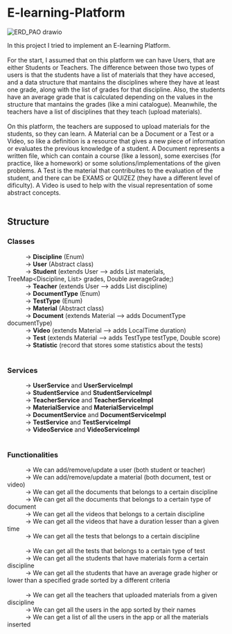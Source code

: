 # E-learning-Platform

![ERD_PAO drawio](https://github.com/stefaniarincu/E-learning-Platform/assets/93484228/5a02d0d9-75d2-427a-ae4a-bf818ca9ce91)


In this project I tried to implement an E-learning Platform. <br /> <br />
For the start, I assumed that on this platform we can have Users, that are either Students or Teachers. The difference between those two types of users is that the students have a list of materials that they have accesed, and a data structure that mantains the disciplines where they have at least one grade, along with the list of grades for that discipline. Also, the students have an average grade that is calculated depending on the values in the structure that mantains the grades (like a mini catalogue). Meanwhile, the teachers have a list of disciplines that they teach (upload materials). <br /> <br />
On this platform, the teachers are supposed to upload materials for the students, so they can learn. A Material can be a Document or a Test or a Video, so like a definition is a resource that gives a new piece of information or evaluates the previous knowledge of a student. A Document represents a written file, which can contain a course (like a lesson), some exercises (for practice, like a homework) or some solutions/implementations of the given problems. A Test is the material that contribuites to the evaluation of the student, and there can be EXAMS or QUIZEZ (they have a different level of dificulty). A Video is used to help with the visual representation of some abstract concepts. <br /><br />

## Structure <br />

### Classes <br />
&emsp;&emsp;&emsp;-> **Discipline** (Enum) <br />
&emsp;&emsp;&emsp;-> **User** (Abstract class) <br />
&emsp;&emsp;&emsp;-> **Student** (extends User --> adds List<Material> materials, TreeMap<Discipline, List<Double>> grades, Double averageGrade;) <br />
&emsp;&emsp;&emsp;-> **Teacher** (extends User --> adds List<Dicipline> discipline) <br />
&emsp;&emsp;&emsp;-> **DocumentType** (Enum) <br />
&emsp;&emsp;&emsp;-> **TestType** (Enum) <br />
&emsp;&emsp;&emsp;-> **Material** (Abstract class) <br />
&emsp;&emsp;&emsp;-> **Document** (extends Material --> adds DocumentType documentType) <br />
&emsp;&emsp;&emsp;-> **Video** (extends Material --> adds LocalTime duration) <br />
&emsp;&emsp;&emsp;-> **Test** (extends Material --> adds TestType testType, Double score) <br />
&emsp;&emsp;&emsp;-> **Statistic** (record that stores some statistics about the tests) <br />
<br />
### Services <br />
&emsp;&emsp;&emsp;-> **UserService** and **UserServiceImpl** <br />
&emsp;&emsp;&emsp;-> **StudentService** and **StudentServiceImpl** <br />
&emsp;&emsp;&emsp;-> **TeacherService** and **TeacherServiceImpl** <br />
&emsp;&emsp;&emsp;-> **MaterialService** and **MaterialServiceImpl** <br />
&emsp;&emsp;&emsp;-> **DocumentService** and **DocumentServiceImpl** <br />
&emsp;&emsp;&emsp;-> **TestService** and **TestServiceImpl** <br />
&emsp;&emsp;&emsp;-> **VideoService** and **VideoServiceImpl** <br />
<br />
### Functionalities <br />
&emsp;&emsp;&emsp;-> We can add/remove/update a user (both student or teacher) <br />
&emsp;&emsp;&emsp;-> We can add/remove/update a material (both document, test or video) <br />
&emsp;&emsp;&emsp;-> We can get all the documents that belongs to a certain discipline <br />
&emsp;&emsp;&emsp;-> We can get all the documents that belongs to a certain type of document<br />
&emsp;&emsp;&emsp;-> We can get all the videos that belongs to a certain discipline <br />
&emsp;&emsp;&emsp;-> We can get all the videos that have a duration lesser than a given time <br />
&emsp;&emsp;&emsp;-> We can get all the tests that belongs to a certain discipline <br />  
&emsp;&emsp;&emsp;-> We can get all the tests that belongs to a certain type of test <br />
&emsp;&emsp;&emsp;-> We can get all the students that have materials form a certain discipline <br />
&emsp;&emsp;&emsp;-> We can get all the students that have an average grade higher or lower than a specified grade sorted by a different criteria<br />  
&emsp;&emsp;&emsp;-> We can get all the teachers that uploaded materials from a given discipline <br />
&emsp;&emsp;&emsp;-> We can get all the users in the app sorted by their names <br /> 
&emsp;&emsp;&emsp;-> We can get a list of all the users in the app or all the materials inserted <br />
  
  


